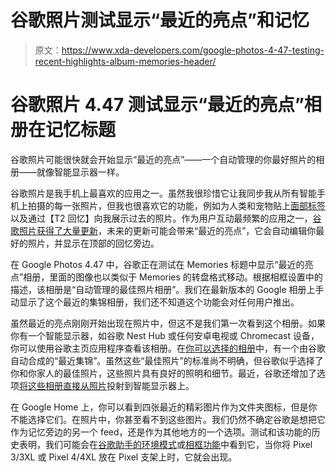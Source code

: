 # 谷歌照片测试显示“最近的亮点”和记忆

> 原文：<https://www.xda-developers.com/google-photos-4-47-testing-recent-highlights-album-memories-header/>

# 谷歌照片 4.47 测试显示“最近的亮点”相册在记忆标题

谷歌照片可能很快就会开始显示“最近的亮点”——一个自动管理的你最好照片的相册——就像智能显示器一样。

谷歌照片是我手机上最喜欢的应用之一。虽然我很珍惜它让我同步我从所有智能手机上拍摄的每一张照片，但我也很喜欢它的功能，例如为人类和宠物贴上[面部标签](https://www.xda-developers.com/google-photos-android-pet-sharing-face-tagging/)以及通过【T2 回忆】向我展示过去的照片。作为用户互动最频繁的应用之一，[谷歌照片获得了大量更新](https://www.xda-developers.com/tag/google-photos/)，未来的更新可能会带来“最近的亮点”，它会自动编辑你最好的照片，并显示在顶部的回忆旁边。

在 Google Photos 4.47 中，谷歌正在测试在 Memories 标题中显示“最近的亮点”相册，里面的图像也以类似于 Memories 的转盘格式移动。根据相框设置中的描述，该相册是“自动管理的最佳照片相册”。我们在最新版本的 Google 相册上手动显示了这个最近的集锦相册，我们还不知道这个功能会对任何用户推出。

虽然最近的亮点刚刚开始出现在照片中，但这不是我们第一次看到这个相册。如果你有一个智能显示器，如谷歌 Nest Hub 或任何安卓电视或 Chromecast 设备，你可以使用谷歌主页应用程序查看该相册。在[你可以选择的相册](https://support.google.com/googlenest/answer/9136992?co=GENIE.Platform%3DAndroid&hl=en)中，有一个由谷歌自动合成的“最近集锦”。虽然这些“最佳照片”的标准尚不明确，但谷歌似乎选择了你和你家人的最佳照片，这些照片具有良好的照明和细节。最近，谷歌还增加了选项[将这些相册直接从照片](https://www.xda-developers.com/google-photos-photo-frames-chromecast-nest-hub/)投射到智能显示器上。

在 Google Home 上，你可以看到四张最近的精彩图片作为文件夹图标，但是你不能选择它们。在照片中，你甚至看不到这些图片。我们仍然不确定谷歌是想把它作为记忆旁边的另一个 feed，还是作为其他地方的一个选项。测试和该功能的历史表明，我们可能会在[谷歌助手的环境模式](https://www.xda-developers.com/google-assistant-ambient-mode-smartphone-tablet-smart-display/)或[相框功能](https://www.xda-developers.com/google-assistant-google-pixel-3-pixel-stand/)中看到它，当你将 Pixel 3/3XL 或 Pixel 4/4XL 放在 Pixel 支架上时，它就会出现。